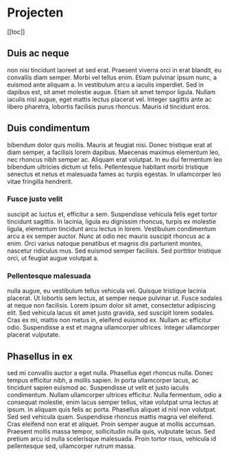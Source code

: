 # Projecten

[[toc]]

## Duis ac neque

non nisi tincidunt laoreet at sed erat. Praesent viverra orci in erat blandit, eu convallis diam semper. Morbi vel tellus enim. Etiam pulvinar ipsum nunc, a euismod ante aliquam a. In vestibulum arcu a iaculis imperdiet. Sed in dapibus est, sit amet molestie augue. Etiam sit amet tempor ligula. Nullam iaculis nisl augue, eget mattis lectus placerat vel. Integer sagittis ante ac libero pharetra, lobortis facilisis purus rhoncus. Mauris id tincidunt eros.

## Duis condimentum

bibendum dolor quis mollis. Mauris at feugiat nisi. Donec tristique erat at diam semper, a facilisis lorem dapibus. Maecenas maximus elementum leo, nec rhoncus nibh semper ac. Aliquam erat volutpat. In eu dui fermentum leo bibendum ultricies dictum ut felis. Pellentesque habitant morbi tristique senectus et netus et malesuada fames ac turpis egestas. In ullamcorper leo vitae fringilla hendrerit.

### Fusce justo velit

suscipit ac luctus et, efficitur a sem. Suspendisse vehicula felis eget tortor tincidunt sagittis. In lacinia, ligula eu dignissim rhoncus, turpis ex molestie ligula, elementum tincidunt arcu lectus in lorem. Vestibulum condimentum arcu a ex semper auctor. Nunc at odio nec mauris suscipit rhoncus ac a enim. Orci varius natoque penatibus et magnis dis parturient montes, nascetur ridiculus mus. Sed euismod semper facilisis. Sed porttitor tristique orci, ut feugiat augue volutpat a.

### Pellentesque malesuada

nulla augue, eu vestibulum tellus vehicula vel. Quisque tristique lacinia placerat. Ut lobortis sem lectus, at semper neque pulvinar ut. Fusce sodales at neque non facilisis. Lorem ipsum dolor sit amet, consectetur adipiscing elit. Sed vehicula lacus sit amet justo gravida, sed suscipit lorem sodales. Cras ex mi, mattis non metus in, eleifend euismod ex. Nullam ac efficitur odio. Suspendisse a est et magna ullamcorper ultrices. Integer ullamcorper placerat vulputate.

## Phasellus in ex

sed mi convallis auctor a eget nulla. Phasellus eget rhoncus nulla. Donec tempus efficitur nibh, a mollis sapien. In porta ullamcorper lacus, ac tincidunt sapien euismod ac. Suspendisse ut velit et justo iaculis condimentum. Nullam ullamcorper ultrices efficitur. Nulla fermentum, odio a consequat molestie, enim lacus semper tellus, vitae volutpat urna lectus at ipsum. In aliquam quis felis ac porta. Phasellus aliquet id nisl non volutpat. Sed sed vehicula quam. Suspendisse rhoncus mattis magna vel eleifend. Cras eleifend non erat et aliquet. Proin semper augue at mollis accumsan. Praesent mollis massa tempor, sollicitudin nulla quis, vulputate lacus. Sed pretium arcu id nulla scelerisque malesuada. Proin tortor risus, vehicula id pellentesque sed, ullamcorper rutrum massa.
